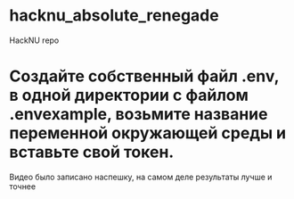 # hacknu_absolute_renegade
HackNU repo


# Создайте собственный файл .env, в одной директории с файлом .envexample, возьмите название переменной окружающей среды и вставьте свой токен.

Видео было записано наспешку, на самом деле результаты лучше и точнее

